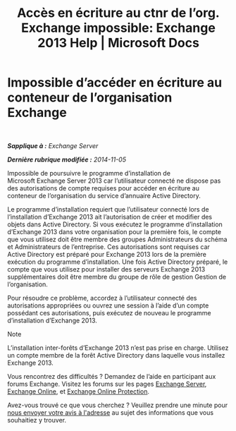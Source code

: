 ﻿---
title: 'Accès en écriture au ctnr de l’org. Exchange impossible: Exchange 2013 Help | Microsoft Docs'
TOCTitle: Impossible d’accéder en écriture au conteneur de l’organisation Exchange
ms:assetid: 17c4667b-7db1-4e0a-b824-1f6d51d980a9
ms:mtpsurl: https://technet.microsoft.com/fr-fr/library/ms.exch.setupreadiness.globalserverinstall(v=EXCHG.150)
ms:contentKeyID: 50477582
ms.date: 04/24/2018
mtps_version: v=EXCHG.150
ms.translationtype: HT
---

# Impossible d’accéder en écriture au conteneur de l’organisation Exchange

 

_**Sapplique à :** Exchange Server_

_**Dernière rubrique modifiée :** 2014-11-05_

Impossible de poursuivre le programme d’installation de Microsoft Exchange Server 2013 car l’utilisateur connecté ne dispose pas des autorisations de compte requises pour accéder en écriture au conteneur de l’organisation du service d’annuaire Active Directory.

Le programme d’installation requiert que l’utilisateur connecté lors de l’installation d’Exchange 2013 ait l’autorisation de créer et modifier des objets dans Active Directory. Si vous exécutez le programme d’installation d’Exchange 2013 dans votre organisation pour la première fois, le compte que vous utilisez doit être membre des groupes Administrateurs du schéma et Administrateurs de l’entreprise. Ces autorisations sont requises car Active Directory est préparé pour Exchange 2013 lors de la première exécution du programme d’installation. Une fois Active Directory préparé, le compte que vous utilisez pour installer des serveurs Exchange 2013 supplémentaires doit être membre du groupe de rôle de gestion Gestion de l’organisation.

Pour résoudre ce problème, accordez à l’utilisateur connecté des autorisations appropriées ou ouvrez une session à l’aide d’un compte possédant ces autorisations, puis exécutez de nouveau le programme d’installation d’Exchange 2013.

> [!NOTE]
> L’installation inter-forêts d’Exchange 2013 n’est pas prise en charge. Utilisez un compte membre de la forêt Active Directory dans laquelle vous installez Exchange 2013.


Vous rencontrez des difficultés ? Demandez de l’aide en participant aux forums Exchange. Visitez les forums sur les pages [Exchange Server](https://go.microsoft.com/fwlink/p/?linkid=60612), [Exchange Online](https://go.microsoft.com/fwlink/p/?linkid=267542), et [Exchange Online Protection](https://go.microsoft.com/fwlink/p/?linkid=285351).

Avez-vous trouvé ce que vous cherchez ? Veuillez prendre une minute pour [nous envoyer votre avis à l'adresse](mailto:exsetuphelpfeedback@microsoft.com?subject=exchange%202013%20setup%20help%20feedback) au sujet des informations que vous souhaitiez y trouver.

